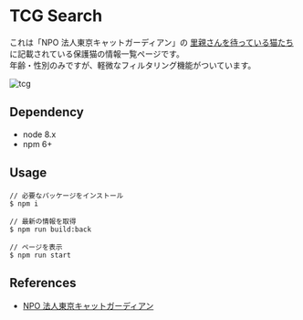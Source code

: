 # TCG Search

これは「NPO 法人東京キャットガーディアン」の [里親さんを待っている猫たち](https://tokyocatguardian.org/cats_date/) に記載されている保護猫の情報一覧ページです。  
年齢・性別のみですが、軽微なフィルタリング機能がついています。

![tcg](https://user-images.githubusercontent.com/24849815/49349886-1766d800-f6f0-11e8-93a1-acef0e3cda35.gif)

## Dependency

- node 8.x
- npm 6+

## Usage

```
// 必要なパッケージをインストール
$ npm i

// 最新の情報を取得
$ npm run build:back

// ページを表示
$ npm run start
```

## References

- [NPO 法人東京キャットガーディアン](https://tokyocatguardian.org/)

